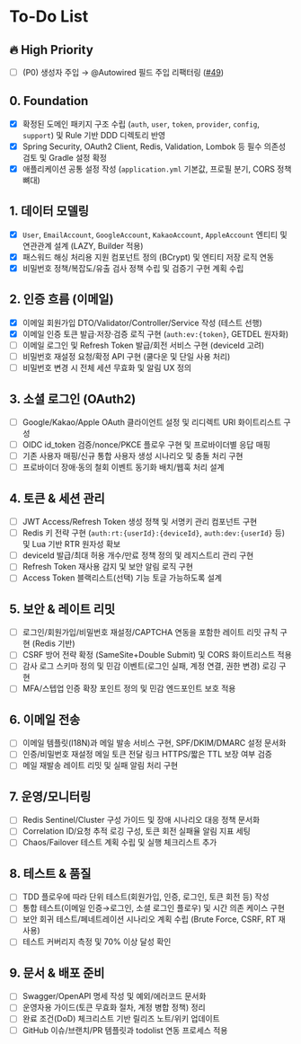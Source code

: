 # To-Do List

## 🔥 High Priority
- [ ] (P0) 생성자 주입 → @Autowired 필드 주입 리팩터링 ([#49](https://github.com/EomYoosang/oauth2-practice-opencode/issues/49))

## 0. Foundation
- [x] 확정된 도메인 패키지 구조 수립 (`auth`, `user`, `token`, `provider`, `config`, `support`) 및 Rule 기반 DDD 디렉토리 반영
- [x] Spring Security, OAuth2 Client, Redis, Validation, Lombok 등 필수 의존성 검토 및 Gradle 설정 확정
- [x] 애플리케이션 공통 설정 작성 (`application.yml` 기본값, 프로필 분기, CORS 정책 뼈대)

## 1. 데이터 모델링
- [x] `User`, `EmailAccount`, `GoogleAccount`, `KakaoAccount`, `AppleAccount` 엔티티 및 연관관계 설계 (LAZY, Builder 적용)
- [x] 패스워드 해싱 처리용 지원 컴포넌트 정의 (BCrypt) 및 엔티티 저장 로직 연동
- [x] 비밀번호 정책/복잡도/유출 검사 정책 수립 및 검증기 구현 계획 수립

## 2. 인증 흐름 (이메일)
- [x] 이메일 회원가입 DTO/Validator/Controller/Service 작성 (테스트 선행)
- [x] 이메일 인증 토큰 발급·저장·검증 로직 구현 (`auth:ev:{token}`, GETDEL 원자화)
- [ ] 이메일 로그인 및 Refresh Token 발급/회전 서비스 구현 (deviceId 고려)
- [ ] 비밀번호 재설정 요청/확정 API 구현 (쿨다운 및 단일 사용 처리)
- [ ] 비밀번호 변경 시 전체 세션 무효화 및 알림 UX 정의

## 3. 소셜 로그인 (OAuth2)
- [ ] Google/Kakao/Apple OAuth 클라이언트 설정 및 리디렉트 URI 화이트리스트 구성
- [ ] OIDC id_token 검증/nonce/PKCE 플로우 구현 및 프로바이더별 응답 매핑
- [ ] 기존 사용자 매핑/신규 통합 사용자 생성 시나리오 및 충돌 처리 구현
- [ ] 프로바이더 장애·동의 철회 이벤트 동기화 배치/웹훅 처리 설계

## 4. 토큰 & 세션 관리
- [ ] JWT Access/Refresh Token 생성 정책 및 서명키 관리 컴포넌트 구현
- [ ] Redis 키 전략 구현 (`auth:rt:{userId}:{deviceId}`, `auth:dev:{userId}` 등) 및 Lua 기반 RTR 원자성 확보
- [ ] deviceId 발급/최대 허용 개수/만료 정책 정의 및 레지스트리 관리 구현
- [ ] Refresh Token 재사용 감지 및 보안 알림 로직 구현
- [ ] Access Token 블랙리스트(선택) 기능 토글 가능하도록 설계

## 5. 보안 & 레이트 리밋
- [ ] 로그인/회원가입/비밀번호 재설정/CAPTCHA 연동을 포함한 레이트 리밋 규칙 구현 (Redis 기반)
- [ ] CSRF 방어 전략 확정 (SameSite+Double Submit) 및 CORS 화이트리스트 적용
- [ ] 감사 로그 스키마 정의 및 민감 이벤트(로그인 실패, 계정 연결, 권한 변경) 로깅 구현
- [ ] MFA/스텝업 인증 확장 포인트 정의 및 민감 엔드포인트 보호 적용

## 6. 이메일 전송
- [ ] 이메일 템플릿(I18N)과 메일 발송 서비스 구현, SPF/DKIM/DMARC 설정 문서화
- [ ] 인증/비밀번호 재설정 메일 토큰 전달 링크 HTTPS/짧은 TTL 보장 여부 검증
- [ ] 메일 재발송 레이트 리밋 및 실패 알림 처리 구현

## 7. 운영/모니터링
- [ ] Redis Sentinel/Cluster 구성 가이드 및 장애 시나리오 대응 정책 문서화
- [ ] Correlation ID/요청 추적 로깅 구성, 토큰 회전 실패율 알림 지표 세팅
- [ ] Chaos/Failover 테스트 계획 수립 및 실행 체크리스트 추가

## 8. 테스트 & 품질
- [ ] TDD 플로우에 따라 단위 테스트(회원가입, 인증, 로그인, 토큰 회전 등) 작성
- [ ] 통합 테스트(이메일 인증→로그인, 소셜 로그인 플로우) 및 시간 의존 케이스 구현
- [ ] 보안 회귀 테스트/페네트레이션 시나리오 계획 수립 (Brute Force, CSRF, RT 재사용)
- [ ] 테스트 커버리지 측정 및 70% 이상 달성 확인

## 9. 문서 & 배포 준비
- [ ] Swagger/OpenAPI 명세 작성 및 예외/에러코드 문서화
- [ ] 운영자용 가이드(토큰 무효화 절차, 계정 병합 정책) 정리
- [ ] 완료 조건(DoD) 체크리스트 기반 릴리즈 노트/위키 업데이트
- [ ] GitHub 이슈/브랜치/PR 템플릿과 todolist 연동 프로세스 적용
